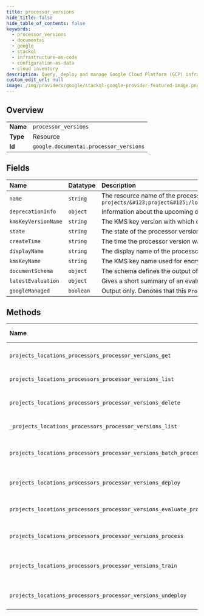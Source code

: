 ```yaml
---
title: processor_versions
hide_title: false
hide_table_of_contents: false
keywords:
  - processor_versions
  - documentai
  - google    
  - stackql
  - infrastructure-as-code
  - configuration-as-data
  - cloud inventory
description: Query, deploy and manage Google Cloud Platform (GCP) infrastructure and resources using SQL
custom_edit_url: null
image: /img/providers/google/stackql-google-provider-featured-image.png
---
```

  
    

## Overview
<table><tbody>
<tr><td><b>Name</b></td><td><code>processor_versions</code></td></tr>
<tr><td><b>Type</b></td><td>Resource</td></tr>
<tr><td><b>Id</b></td><td><code>google.documentai.processor_versions</code></td></tr>
</tbody></table>

## Fields
| Name | Datatype | Description |
|:-----|:---------|:------------|
| `name` | `string` | The resource name of the processor version. Format: `projects/&#123;project&#125;/locations/&#123;location&#125;/processors/&#123;processor&#125;/processorVersions/&#123;processor_version&#125;` |
| `deprecationInfo` | `object` | Information about the upcoming deprecation of this processor version. |
| `kmsKeyVersionName` | `string` | The KMS key version with which data is encrypted. |
| `state` | `string` | The state of the processor version. |
| `createTime` | `string` | The time the processor version was created. |
| `displayName` | `string` | The display name of the processor version. |
| `kmsKeyName` | `string` | The KMS key name used for encryption. |
| `documentSchema` | `object` | The schema defines the output of the processed document by a processor. |
| `latestEvaluation` | `object` | Gives a short summary of an evaluation, and links to the evaluation itself. |
| `googleManaged` | `boolean` | Output only. Denotes that this `ProcessorVersion` is managed by Google. |
## Methods
| Name | Accessible by | Required Params | Description |
|:-----|:--------------|:----------------|:------------|
| `projects_locations_processors_processor_versions_get` | `SELECT` | `locationsId, processorVersionsId, processorsId, projectsId` | Gets a processor version detail. |
| `projects_locations_processors_processor_versions_list` | `SELECT` | `locationsId, processorsId, projectsId` | Lists all versions of a processor. |
| `projects_locations_processors_processor_versions_delete` | `DELETE` | `locationsId, processorVersionsId, processorsId, projectsId` | Deletes the processor version, all artifacts under the processor version will be deleted. |
| `_projects_locations_processors_processor_versions_list` | `EXEC` | `locationsId, processorsId, projectsId` | Lists all versions of a processor. |
| `projects_locations_processors_processor_versions_batch_process` | `EXEC` | `locationsId, processorVersionsId, processorsId, projectsId` | LRO endpoint to batch process many documents. The output is written to Cloud Storage as JSON in the [Document] format. |
| `projects_locations_processors_processor_versions_deploy` | `EXEC` | `locationsId, processorVersionsId, processorsId, projectsId` | Deploys the processor version. |
| `projects_locations_processors_processor_versions_evaluate_processor_version` | `EXEC` | `locationsId, processorVersionsId, processorsId, projectsId` | Evaluates a ProcessorVersion against annotated documents, producing an Evaluation. |
| `projects_locations_processors_processor_versions_process` | `EXEC` | `locationsId, processorVersionsId, processorsId, projectsId` | Processes a single document. |
| `projects_locations_processors_processor_versions_train` | `EXEC` | `locationsId, processorsId, projectsId` | Trains a new processor version. Operation metadata is returned as TrainProcessorVersionMetadata. |
| `projects_locations_processors_processor_versions_undeploy` | `EXEC` | `locationsId, processorVersionsId, processorsId, projectsId` | Undeploys the processor version. |

